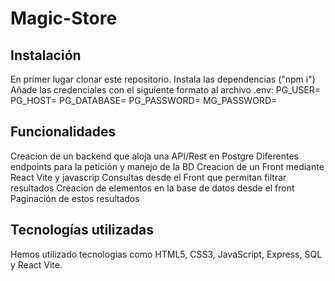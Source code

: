 # Magic-Store
## Instalación
En primer lugar clonar este repositorio. Instala las dependencias ("npm i")
Añade las credenciales con el siguiente formato al archivo .env:
PG_USER=
PG_HOST=
PG_DATABASE=
PG_PASSWORD=
MG_PASSWORD=
## Funcionalidades
Creacion de un backend que aloja una API/Rest en Postgre
Diferentes endpoints para la petición y manejo de la BD
Creacion de un Front mediante React Vite y javascrip
Consultas desde el Front que permitan filtrar resultados
Creacion de elementos en la base de datos desde el front
Paginación de estos resultados
## Tecnologías utilizadas
Hemos utilizado tecnologias como HTML5, CSS3, JavaScript, Express, SQL y React Vite.
